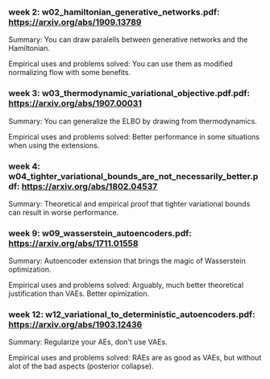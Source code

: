 ### week 2: w02_hamiltonian_generative_networks.pdf: https://arxiv.org/abs/1909.13789

Summary: You can draw paralells between generative networks and the Hamiltonian.

Empirical uses and problems solved: You can use them as modified normalizing flow with some benefits.


### week 3: w03_thermodynamic_variational_objective.pdf.pdf: https://arxiv.org/abs/1907.00031

Summary: You can generalize the ELBO by drawing from thermodynamics.

Empirical uses and problems solved: Better performance in some situations when using the extensions.

### week 4: w04_tighter_variational_bounds_are_not_necessarily_better.pdf: https://arxiv.org/abs/1802.04537

Summary: Theoretical and empirical proof that tighter variational bounds can result in worse performance.

### week 9: w09_wasserstein_autoencoders.pdf: https://arxiv.org/abs/1711.01558

Summary: Autoencoder extension that brings the magic of Wasserstein optimization.

Empirical uses and problems solved: Arguably, much better theoretical justification than VAEs. Better opimization.

### week 12: w12_variational_to_deterministic_autoencoders.pdf: https://arxiv.org/abs/1903.12436

Summary: Regularize your AEs, don't use VAEs.

Empirical uses and problems solved: RAEs are as good as VAEs, but without alot of the bad aspects (posterior collapse). 